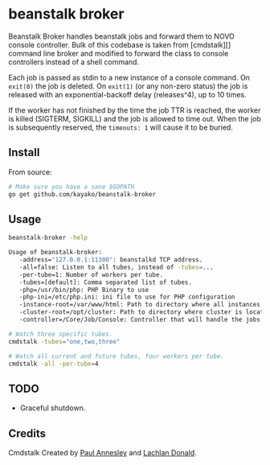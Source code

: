 beanstalk broker
========

Beanstalk Broker handles beanstalk jobs and forward them to NOVO console controller.
Bulk of this codebase is taken from [cmdstalk][] command line broker and modified to forward
the class to console controllers instead of a shell command.

Each job is passed as stdin to a new instance of a console command.
On `exit(0)` the job is deleted. On `exit(1)` (or any non-zero status) the job
is released with an exponential-backoff delay (releases^4), up to 10 times.

If the worker has not finished by the time the job TTR is reached, the worker
is killed (SIGTERM, SIGKILL) and the job is allowed to time out. When the
job is subsequently reserved, the `timeouts: 1` will cause it to be buried.


Install
-------

From source:

```sh
# Make sure you have a sane $GOPATH
go get github.com/kayako/beanstalk-broker
```

Usage
-----

```sh
beanstalk-broker -help

Usage of beanstalk-broker:
   -address="127.0.0.1:11300": beanstalkd TCP address.
   -all=false: Listen to all tubes, instead of -tubes=...
   -per-tube=1: Number of workers per tube.
   -tubes=[default]: Comma separated list of tubes.
   -php=/usr/bin/php: PHP Binary to use
   -php-ini=/etc/php.ini: ini file to use for PHP configuration
   -instance-root=/var/www/html: Path to directory where all instances are located
   -cluster-root=/opt/cluster: Path to directory where cluster is located
   -controller=/Core/Job/Console: Controller that will handle the jobs

# Watch three specific tubes.
cmdstalk -tubes="one,two,three"

# Watch all current and future tubes, four workers per tube.
cmdstalk -all -per-tube=4
```

TODO
----

* Graceful shutdown.

Credits
---

Cmdstalk Created by [Paul Annesley][pda] and [Lachlan Donald][lox].

[beanstalkd]: http://kr.github.io/beanstalkd/
[beanstalk]: http://godoc.org/github.com/kr/beanstalk
[pda]: https://twitter.com/pda
[lox]: https://twitter.com/lox
